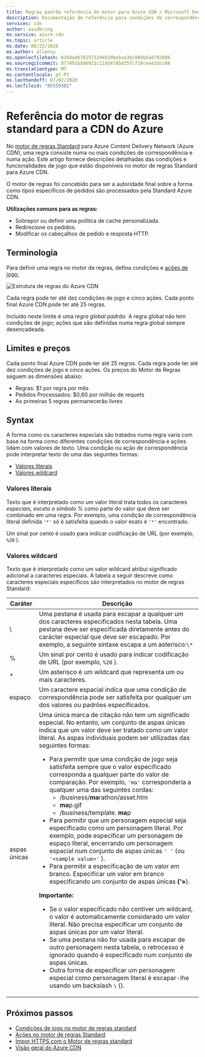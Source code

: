 ```yaml
---
title: Regras padrão referência do motor para Azure CDN / Microsoft Docs
description: Documentação de referência para condições de correspondência e ações no motor de regras standard para Azure Content Delivery Network (Azure CDN).
services: cdn
author: asudbring
ms.service: azure-cdn
ms.topic: article
ms.date: 06/22/2020
ms.author: allensu
ms.openlocfilehash: 6260a4b78197329e020bebaa3bc08db5ad792086
ms.sourcegitcommit: 877491bd46921c11dd478bd25fc718ceee2dcc08
ms.translationtype: MT
ms.contentlocale: pt-PT
ms.lasthandoff: 07/02/2020
ms.locfileid: "85559302"
---
```

# <a name="standard-rules-engine-reference-for-azure-cdn"></a>Referência do motor de regras standard para a CDN do Azure

No [motor de regras Standard](cdn-standard-rules-engine.md) para Azure Content Delivery Network (Azure CDN), uma regra consiste numa ou mais condições de correspondência e numa ação. Este artigo fornece descrições detalhadas das condições e funcionalidades de jogo que estão disponíveis no motor de regras Standard para Azure CDN.

O motor de regras foi concebido para ser a autoridade final sobre a forma como tipos específicos de pedidos são processados pela Standard Azure CDN.

**Utilizações comuns para as regras:**

- Sobrepor ou definir uma política de cache personalizada.
- Redirecione os pedidos.
- Modificar os cabeçalhos de pedido e resposta HTTP.

## <a name="terminology"></a>Terminologia

Para definir uma regra no motor de regras, defina condições e [ações de](cdn-standard-rules-engine-actions.md) [jogo:](cdn-standard-rules-engine-match-conditions.md)

 ![Estrutura de regras do Azure CDN](./media/cdn-standard-rules-engine-reference/cdn-rules-structure.png)

Cada regra pode ter até dez condições de jogo e cinco ações. Cada ponto final Azure CDN pode ter até 25 regras. 

Incluído neste limite é uma *regra global padrão.* A regra global não tem condições de jogo; ações que são definidas numa regra global sempre desencadeada.

## <a name="limits-and-pricing"></a>Limites e preços 

Cada ponto final Azure CDN pode ter até 25 regras. Cada regra pode ter até dez condições de jogo e cinco ações. Os preços do Motor de Regras seguem as dimensões abaixo: 
- Regras: $1 por regra por mês 
- Pedidos Processados: $0,60 por milhão de requets
- As primeiras 5 regras permanecerão livres

## <a name="syntax"></a>Syntax

A forma como os caracteres especiais são tratados numa regra varia com base na forma como diferentes condições de correspondência e ações lidam com valores de texto. Uma condição ou ação de correspondência pode interpretar texto de uma das seguintes formas:

- [Valores literais](#literal-values)
- [Valores wildcard](#wildcard-values)


### <a name="literal-values"></a>Valores literais

Texto que é interpretado como um valor literal trata todos os caracteres *especiais, exceto o símbolo %* como parte do valor que deve ser combinado em uma regra. Por exemplo, uma condição de correspondência literal definida `'*'` só é satisfeita quando o valor exato é `'*'` encontrado.

Um sinal por cento é usado para indicar codificação de URL (por exemplo, `%20` ).

### <a name="wildcard-values"></a>Valores wildcard

Texto que é interpretado como um valor wildcard atribui significado adicional a caracteres especiais. A tabela a seguir descreve como caracteres especiais específicos são interpretados no motor de regras Standard:

Caráter | Descrição
----------|------------
\ | Uma pestana é usada para escapar a qualquer um dos caracteres especificados nesta tabela. Uma pestana deve ser especificada diretamente antes do carácter especial que deve ser escapado. Por exemplo, a seguinte sintaxe escapa a um asterisco:`\*`
% | Um sinal por cento é usado para indicar codificação de URL (por exemplo, `%20` ).
\* | Um asterisco é um wildcard que representa um ou mais caracteres.
espaço | Um caractere espacial indica que uma condição de correspondência pode ser satisfeita por qualquer um dos valores ou padrões especificados.
aspas únicas | Uma única marca de citação não tem um significado especial. No entanto, um conjunto de aspas únicas indica que um valor deve ser tratado como um valor literal. As aspas individuais podem ser utilizadas das seguintes formas:<ul><li>Para permitir que uma condição de jogo seja satisfeita sempre que o valor especificado corresponda a qualquer parte do valor de comparação.  Por exemplo, `'ma'` corresponderia a qualquer uma das seguintes cordas: <ul><li>/business/**ma**rathon/asset.htm</li><li>**ma**p.gif</li><li>/business/template. **ma**p</li></ul><li>Para permitir que um personagem especial seja especificado como um personagem literal. Por exemplo, pode especificar um personagem de espaço literal, encerrando um personagem espacial num conjunto de aspas únicas `' '` (ou `'<sample value>'` ).</li><li>Para permitir a especificação de um valor em branco. Especificar um valor em branco especificando um conjunto de aspas únicas **('»**).</li></ul>**Importante:**<br /><ul><li>Se o valor especificado não contiver um wildcard, o valor é automaticamente considerado um valor literal. Não precisa especificar um conjunto de aspas únicas por um valor literal.</li><li>Se uma pestana não for usada para escapar de outro personagem nesta tabela, o retrocesso é ignorado quando é especificado num conjunto de aspas únicas.</li><li>Outra forma de especificar um personagem especial como personagem literal é escapar-lhe usando um backslash `\` ().</li></ul>

## <a name="next-steps"></a>Próximos passos

- [Condições de jogo no motor de regras standard](cdn-standard-rules-engine-match-conditions.md)
- [Ações no motor de regras Standard](cdn-standard-rules-engine-actions.md)
- [Impor HTTPS com o Motor de regras standard](cdn-standard-rules-engine.md)
- [Visão geral do Azure CDN](cdn-overview.md)
